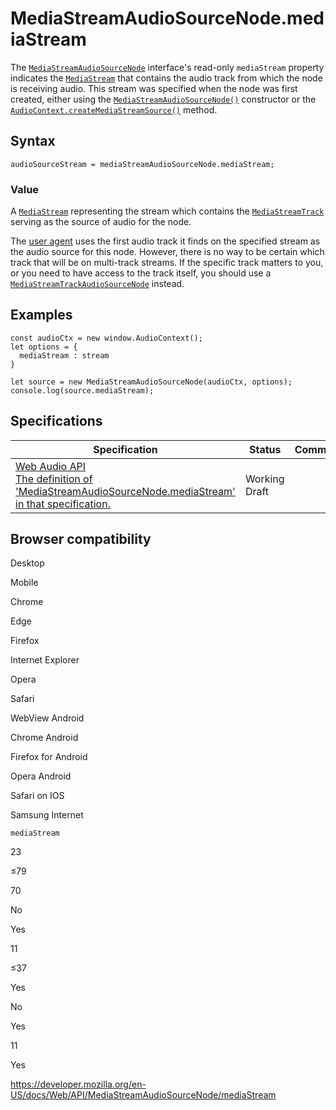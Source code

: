 MediaStreamAudioSourceNode.mediaStream
======================================

The [`MediaStreamAudioSourceNode`](../mediastreamaudiosourcenode) interface's read-only `mediaStream` property indicates the [`MediaStream`](../mediastream) that contains the audio track from which the node is receiving audio. This stream was specified when the node was first created, either using the [`MediaStreamAudioSourceNode()`](mediastreamaudiosourcenode) constructor or the [`AudioContext.createMediaStreamSource()`](../audiocontext/createmediastreamsource) method.

Syntax
------

    audioSourceStream = mediaStreamAudioSourceNode.mediaStream;

### Value

A [`MediaStream`](../mediastream) representing the stream which contains the [`MediaStreamTrack`](../mediastreamtrack) serving as the source of audio for the node.

The [user agent](https://developer.mozilla.org/en-US/docs/Glossary/User_agent) uses the first audio track it finds on the specified stream as the audio source for this node. However, there is no way to be certain which track that will be on multi-track streams. If the specific track matters to you, or you need to have access to the track itself, you should use a [`MediaStreamTrackAudioSourceNode`](../mediastreamtrackaudiosourcenode) instead.

Examples
--------

    const audioCtx = new window.AudioContext();
    let options = {
      mediaStream : stream
    }

    let source = new MediaStreamAudioSourceNode(audioCtx, options);
    console.log(source.mediaStream);

Specifications
--------------

<table><thead><tr class="header"><th>Specification</th><th>Status</th><th>Comment</th></tr></thead><tbody><tr class="odd"><td><a href="https://webaudio.github.io/web-audio-api/#dom-mediastreamaudiosourcenode-mediastream">Web Audio API<br />
<span class="small">The definition of 'MediaStreamAudioSourceNode.mediaStream' in that specification.</span></a></td><td><span class="spec-wd">Working Draft</span></td><td></td></tr></tbody></table>

Browser compatibility
---------------------

Desktop

Mobile

Chrome

Edge

Firefox

Internet Explorer

Opera

Safari

WebView Android

Chrome Android

Firefox for Android

Opera Android

Safari on IOS

Samsung Internet

`mediaStream`

23

≤79

70

No

Yes

11

≤37

Yes

No

Yes

11

Yes

<a href="https://developer.mozilla.org/en-US/docs/Web/API/MediaStreamAudioSourceNode/mediaStream" class="_attribution-link">https://developer.mozilla.org/en-US/docs/Web/API/MediaStreamAudioSourceNode/mediaStream</a>
